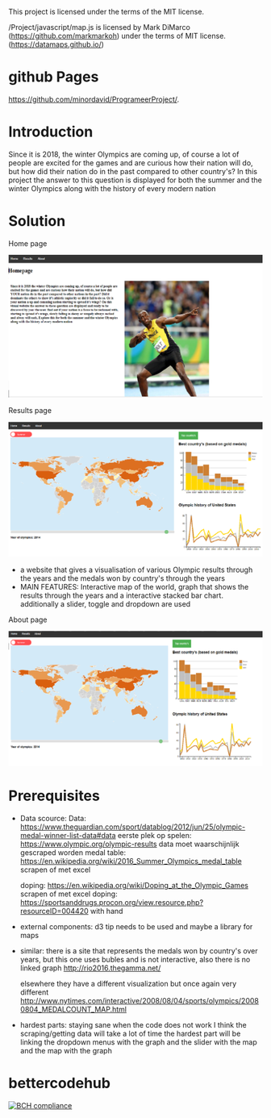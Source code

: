 This project is licensed under the terms of the MIT license.

/Project/javascript/map.js is licensed by Mark DiMarco (https://github.com/markmarkoh) under the terms of MIT license. (https://datamaps.github.io/)

# github Pages
https://github.com/minordavid/ProgrameerProject/.

# Introduction

Since it is 2018, the winter Olympics are coming up, of course a lot of people are excited for the games and are curious how their nation will do, but how did their nation do in the past compared to other country's? In this project the answer to this question is displayed for both the summer and the winter Olympics along with the history of every modern nation

# Solution
Home page

![alt text](Project/doc/prtScHomePage.png)

Results page

![alt text](Project/doc/prtScResults.png)

- a website that gives a visualisation of various Olympic results through the years and the medals won by country's through the years
- MAIN FEATURES: Interactive map of the world, graph that shows the results through the years and a interactive stacked bar chart. additionally a slider, toggle and dropdown are used

About page

![alt text](Project/doc/prtScAbout.png)

# Prerequisites

- Data scource:
Data: https://www.theguardian.com/sport/datablog/2012/jun/25/olympic-medal-winner-list-data#data
eerste plek op spelen: https://www.olympic.org/olympic-results data moet waarschijnlijk gescraped worden
medal table: https://en.wikipedia.org/wiki/2016_Summer_Olympics_medal_table scrapen of met excel

  doping: https://en.wikipedia.org/wiki/Doping_at_the_Olympic_Games scrapen of met excel
  doping: https://sportsanddrugs.procon.org/view.resource.php?resourceID=004420 with hand

- external components:
d3 tip needs to be used and maybe a library for maps

- similar:
there is a site that represents the medals won by country's over years, but this one uses bubles and is not interactive, also there
is no linked graph http://rio2016.thegamma.net/

  elsewhere they have a different visualization but once again very different http://www.nytimes.com/interactive/2008/08/04/sports/olympics/20080804_MEDALCOUNT_MAP.html

- hardest parts:
staying sane when the code does not work
I think the scraping/getting data will take a lot of time
the hardest part will be linking the dropdown menus with the graph and the slider with the map and the map with the graph

# bettercodehub

[![BCH compliance](https://bettercodehub.com/edge/badge/minordavid/ProgrameerProject?branch=master)](https://bettercodehub.com/)
